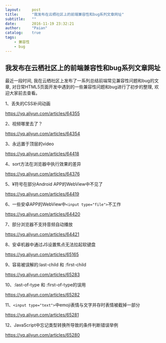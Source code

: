 ```yaml
---
layout:     post
title:      "我发布在云栖社区上的前端兼容性和bug系列文章网址"
subtitle:   ""
date:       2016-11-19 23:32:21
author:     "Paian"
catalog:    true
tags:
    - 兼容性
    - bug
---
```


## 我发布在云栖社区上的前端兼容性和bug系列文章网址

最近一段时间, 我在云栖社区上发布了一系列总结前端常见兼容性问题和bug的文章, 对日常HTML5页面开发中遇到的一些兼容性问题和bug进行了初步的整理, 欢迎大家前去查看。

1、丢失的CSS补间动画

https://yq.aliyun.com/articles/64355

2、视频哪里去了？

https://yq.aliyun.com/articles/64354

3、永远置于顶层的video

https://yq.aliyun.com/articles/64418

4、sort方法在浏览器中执行效果的差异

https://yq.aliyun.com/articles/64376

5、¥符号在部分Android APP的WebView中不见了

https://yq.aliyun.com/articles/64419

6、一些安卓APP的WebView中`<input type="file">`不工作

https://yq.aliyun.com/articles/64420

7、部分浏览器不支持音频自动播放

https://yq.aliyun.com/articles/64421

8、安卓机器中通过JS设置焦点无法拉起软键盘

https://yq.aliyun.com/articles/65165

9、容易被误解的:last-child 和 :first-child

https://yq.aliyun.com/articles/65283

10、:last-of-type 和 :first-of-type的误用

https://yq.aliyun.com/articles/65282

11、`<input type="text">`中emoji表情与文字并存时表情被截掉一部分

https://yq.aliyun.com/articles/65281

12、JavaScript中忘记类型转换所导致的条件判断错误举例

https://yq.aliyun.com/articles/65280

